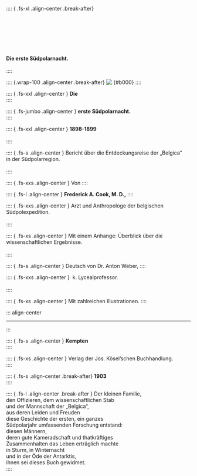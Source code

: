 
:::: { .fs-xl .align-center .break-after}
<br /><br /><br /><br /><br /><br /><br /><br />**Die erste Südpolarnacht.**<br /><br />
::::


:::: {.wrap-100 .align-center .break-after}
![&nbsp;](Die_erste_Suedpolarnacht_000.jpg ""){#b000}
::::

:::: { .fs-xxl .align-center }
**Die**<br />
::::

:::: { .fs-jumbo .align-center }
**erste Südpolarnacht.**<br />
::::

:::: { .fs-xxl .align-center }
**1898-1899**<br /><br />
::::

:::: { .fs-s .align-center }
Bericht über die Entdeckungsreise der „Belgica“<br />
in der Südpolarregion.<br /><br />
::::

:::: { .fs-xxs .align-center }
Von
::::

:::: { .fs-l .align-center }
**Frederick A. Cook, M. D.,**
::::

:::: { .fs-xxs .align-center }
Arzt und Anthropologe der belgischen Südpolexpedition.<br /><br />
::::

:::: { .fs-xs .align-center }
Mit einem Anhange: Überblick über die wissenschaftlichen Ergebnisse.<br /><br />
::::

:::: { .fs-s .align-center }
Deutsch von Dr. Anton Weber,
::::

:::: { .fs-xxs .align-center }
&nbsp;k. Lycealprofessor.<br /><br />
::::

:::: { .fs-xs .align-center }
Mit zahlreichen Illustrationen.
::::

::: align-center
****
:::

:::: { .fs-s .align-center }
**Kempten**<br />
::::

:::: { .fs-xs .align-center }
Verlag der Jos. Kösel’schen Buchhandlung.<br />
::::

:::: { .fs-s .align-center .break-after}
**1903**<br />
::::

:::: { .fs-l .align-center .break-after }
Der kleinen Familie,<br />
den Offizieren, dem wissenschaftlichen Stab<br />
und der Mannschaft der „Belgica“,<br />
aus deren Leiden und Freuden<br />
diese Geschichte der ersten, ein ganzes<br />
Südpolarjahr umfassenden Forschung entstand:<br />
diesen Männern,<br />
deren gute Kameradschaft und thatkräftiges<br />
Zusammenhalten das Leben erträglich machte<br />
in Sturm, in Winternacht<br />
und in der Öde der Antarktis,<br />
ihnen sei dieses Buch gewidmet.<br />
::::

